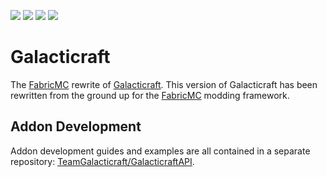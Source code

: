 [![](https://img.shields.io/github/workflow/status/TeamGalacticraft/Galacticraft/Java%20CI?style=flat-square)](https://github.com/TeamGalacticraft/Galacticraft/actions?query=workflow%3A%22Java+CI%22)
[![](https://img.shields.io/discord/775251052517523467.svg?colorB=7289DA&label=discord&style=flat-square)](https://discord.gg/n3QqhMYyFK)
[![](https://img.shields.io/github/issues/TeamGalacticraft/Galacticraft?style=flat-square)](https://github.com/TeamGalacticraft/Galacticraft/issues)
[![](https://img.shields.io/twitch/status/galacticraftdev.svg?style=flat-square)](https://twitch.tv/galacticraftdev)

# Galacticraft
The [FabricMC](https://fabricmc.net) rewrite of [Galacticraft](https://micdoodle8.com/mods/galacticraft). 
This version of Galacticraft has been rewritten from the ground up for the [FabricMC](https://fabricmc.net) modding framework.

## Addon Development
Addon development guides and examples are all contained in a separate repository: [TeamGalacticraft/GalacticraftAPI](https://github.com/TeamGalacticraft/GalacticraftAPI).
